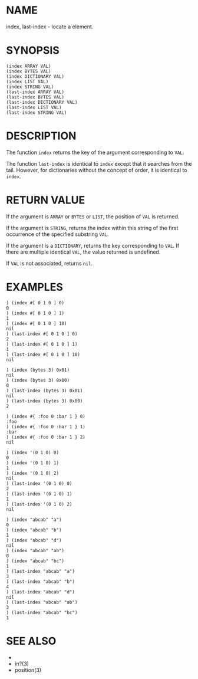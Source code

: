 # NAME
index, last-index - locate a element.

# SYNOPSIS

    (index ARRAY VAL)
    (index BYTES VAL)
    (index DICTIONARY VAL)
    (index LIST VAL)
    (index STRING VAL)
    (last-index ARRAY VAL)
    (last-index BYTES VAL)
    (last-index DICTIONARY VAL)
    (last-index LIST VAL)
    (last-index STRING VAL)

# DESCRIPTION
The function `index` returns the key of the argument corresponding to `VAL`.

The function `last-index` is identical to `index` except that it searches from the tail. However, for dictionaries without the concept of order, it is identical to `index`.

# RETURN VALUE
If the argument is `ARRAY` or `BYTES` or `LIST`, the position of `VAL` is returned.

If the argument is `STRING`, returns the index within this string of the first occurrence of the specified substring `VAL`.

If the argument is a `DICTIONARY`, returns the key corresponding to `VAL`. If there are multiple identical `VAL`, the value returned is undefined.

If `VAL` is not associated, returns `nil`.

# EXAMPLES

    ) (index #[ 0 1 0 ] 0)
    0
    ) (index #[ 0 1 0 ] 1)
    1
    ) (index #[ 0 1 0 ] 10)
    nil
    ) (last-index #[ 0 1 0 ] 0)
    2
    ) (last-index #[ 0 1 0 ] 1)
    1
    ) (last-index #[ 0 1 0 ] 10)
    nil

    ) (index (bytes 3) 0x01)
    nil
    ) (index (bytes 3) 0x00)
    0
    ) (last-index (bytes 3) 0x01)
    nil
    ) (last-index (bytes 3) 0x00)
    2

    ) (index #{ :foo 0 :bar 1 } 0)
    :foo
    ) (index #{ :foo 0 :bar 1 } 1)
    :bar
    ) (index #{ :foo 0 :bar 1 } 2)
    nil

    ) (index '(0 1 0) 0)
    0
    ) (index '(0 1 0) 1)
    1
    ) (index '(0 1 0) 2)
    nil
    ) (last-index '(0 1 0) 0)
    2
    ) (last-index '(0 1 0) 1)
    1
    ) (last-index '(0 1 0) 2)
    nil

    ) (index "abcab" "a")
    0
    ) (index "abcab" "b")
    1
    ) (index "abcab" "d")
    nil
    ) (index "abcab" "ab")
    0
    ) (index "abcab" "bc")
    1
    ) (last-index "abcab" "a")
    3
    ) (last-index "abcab" "b")
    4
    ) (last-index "abcab" "d")
    nil
    ) (last-index "abcab" "ab")
    3
    ) (last-index "abcab" "bc")
    1

# SEE ALSO
- [](3)
- in?(3)
- position(3)
